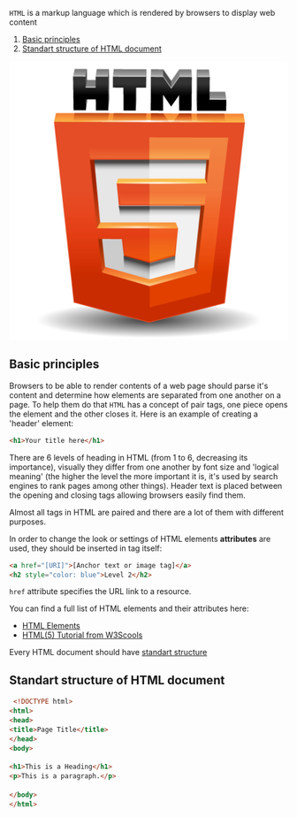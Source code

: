 `HTML` is a markup language which is rendered by browsers to display web content

1. [Basic principles](basic-principles)
2. [Standart structure of HTML document](standart-structure-of-html-document)

![html5](./img/html5.png)

## Basic principles

Browsers to be able to render contents of a web page should parse it's content and determine how elements are separated from one another on a page. To help them do that `HTML` has a concept of pair tags, one piece opens the element and the other closes it. Here is an example of creating a 'header' element:
```html
<h1>Your title here</h1>
```
There are 6 levels of heading in HTML (from 1 to 6, decreasing its importance), visually they differ from one another by font size and 'logical meaning' (the higher the level the more important it is, it's used by search engines to rank pages among other things). Header text is placed between the opening and closing tags allowing browsers easily find them.

Almost all tags in HTML are paired and there are a lot of them with different purposes. 

In order to change the look or settings of HTML elements **attributes** are used, they should be inserted in tag itself:
```html
<a href="[URI]">[Anchor text or image tag]</a>
<h2 style="color: blue">Level 2</h2>
```
`href` attribute specifies the URL link to a resource.

You can find a full list of HTML elements and their attributes here:
- [HTML Elements][1]
- [HTML(5) Tutorial from W3Scools][2]

Every HTML document should have [standart structure](standart-structure-of-html-document)

## Standart structure of HTML document
```html
 <!DOCTYPE html>
<html>
<head>
<title>Page Title</title>
</head>
<body>

<h1>This is a Heading</h1>
<p>This is a paragraph.</p>

</body>
</html> 
```

[1]: http://docs.webplatform.org/wiki/html/elements
[2]: http://www.w3schools.com/html/default.asp